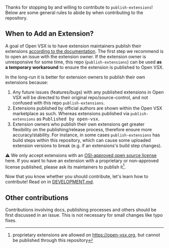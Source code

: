 Thanks for stopping by and willing to contribute to `publish-extensions`! Below are some general rules to abide by when contributing to the repository.

## When to Add an Extension?

A goal of Open VSX is to have extension maintainers publish their extensions [according to the documentation](https://github.com/eclipse/openvsx/wiki/Publishing-Extensions). The first step we recommend is to open an issue with the extension owner. If the extension owner is unresponsive for some time, this repo (`publish-extensions`) can be used **as a temporary workaround** to ensure the extension is published to Open VSX.

In the long-run it is better for extension owners to publish their own extensions because:

1. Any future issues (features/bugs) with any published extensions in Open VSX will be directed to their original repo/source-control, and not confused with this repo `publish-extensions`.
2. Extensions published by official authors are shown within the Open VSX marketplace as such. Whereas extensions published via `publish-extensions` as <kbd>Published by
   open-vsx</kbd>.
3. Extension owners who publish their own extensions get greater flexibility on the publishing/release process, therefore ensure more accuracy/stability. For instance, in some cases `publish-extensions` has build steps within this repository, which can cause some uploaded extension versions to break (e.g. if an extensions's build step changes).

⚠️ We only accept extensions with an [OSI-approved open source license](https://opensource.org/licenses) here. If you want to have an extension with a proprietary or non-approved license published, please ask its maintainers to publish it[^proprietary].

Now that you know whether you should contribute, let's learn how to contribute! Read on in [DEVELOPMENT.md](DEVELOPMENT.md).

## Other contributions

Contributions involving docs, publishing processes and others should be first discussed in an issue. This is not necessary for small changes like typo fixes.

[^proprietary]: proprietary extensions are allowed on https://open-vsx.org, but cannot be published through this repository

